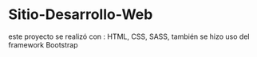 # Sitio-Desarrollo-Web


este proyecto se realizó con :
HTML, 
CSS,
SASS,
también se hizo uso del framework 
Bootstrap

